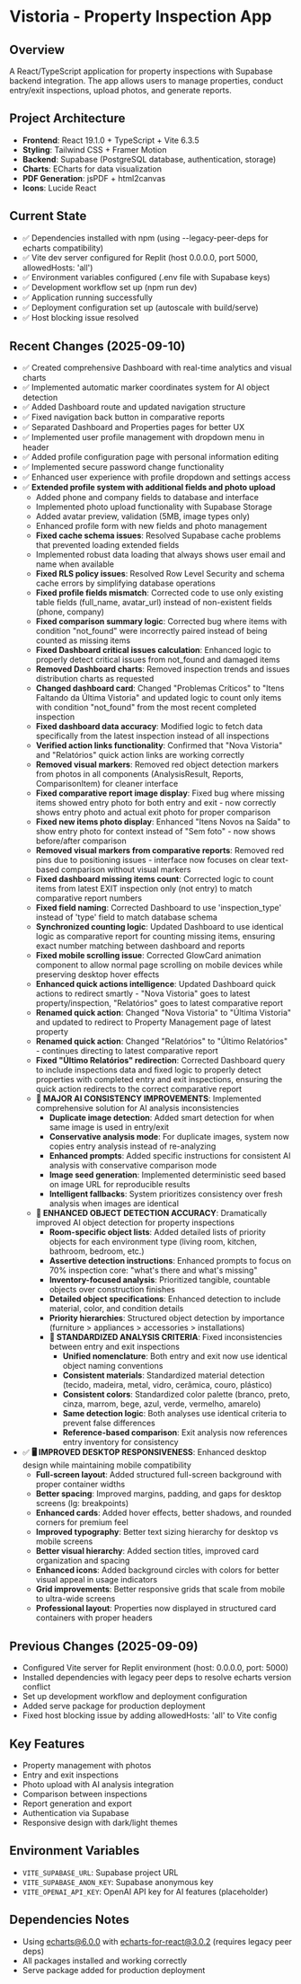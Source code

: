 # Vistoria - Property Inspection App

## Overview
A React/TypeScript application for property inspections with Supabase backend integration. The app allows users to manage properties, conduct entry/exit inspections, upload photos, and generate reports.

## Project Architecture
- **Frontend**: React 19.1.0 + TypeScript + Vite 6.3.5
- **Styling**: Tailwind CSS + Framer Motion
- **Backend**: Supabase (PostgreSQL database, authentication, storage)
- **Charts**: ECharts for data visualization
- **PDF Generation**: jsPDF + html2canvas
- **Icons**: Lucide React

## Current State
- ✅ Dependencies installed with npm (using --legacy-peer-deps for echarts compatibility)
- ✅ Vite dev server configured for Replit (host 0.0.0.0, port 5000, allowedHosts: 'all')
- ✅ Environment variables configured (.env file with Supabase keys)
- ✅ Development workflow set up (npm run dev)
- ✅ Application running successfully
- ✅ Deployment configuration set up (autoscale with build/serve)
- ✅ Host blocking issue resolved

## Recent Changes (2025-09-10)
- ✅ Created comprehensive Dashboard with real-time analytics and visual charts
- ✅ Implemented automatic marker coordinates system for AI object detection
- ✅ Added Dashboard route and updated navigation structure
- ✅ Fixed navigation back button in comparative reports
- ✅ Separated Dashboard and Properties pages for better UX
- ✅ Implemented user profile management with dropdown menu in header
- ✅ Added profile configuration page with personal information editing
- ✅ Implemented secure password change functionality
- ✅ Enhanced user experience with profile dropdown and settings access
- ✅ **Extended profile system with additional fields and photo upload**
  - Added phone and company fields to database and interface
  - Implemented photo upload functionality with Supabase Storage
  - Added avatar preview, validation (5MB, image types only)
  - Enhanced profile form with new fields and photo management
  - **Fixed cache schema issues**: Resolved Supabase cache problems that prevented loading extended fields
  - Implemented robust data loading that always shows user email and name when available
  - **Fixed RLS policy issues**: Resolved Row Level Security and schema cache errors by simplifying database operations
  - **Fixed profile fields mismatch**: Corrected code to use only existing table fields (full_name, avatar_url) instead of non-existent fields (phone, company)
  - **Fixed comparison summary logic**: Corrected bug where items with condition "not_found" were incorrectly paired instead of being counted as missing items
  - **Fixed Dashboard critical issues calculation**: Enhanced logic to properly detect critical issues from not_found and damaged items
  - **Removed Dashboard charts**: Removed inspection trends and issues distribution charts as requested
  - **Changed dashboard card**: Changed "Problemas Críticos" to "Itens Faltando da Última Vistoria" and updated logic to count only items with condition "not_found" from the most recent completed inspection
  - **Fixed dashboard data accuracy**: Modified logic to fetch data specifically from the latest inspection instead of all inspections
  - **Verified action links functionality**: Confirmed that "Nova Vistoria" and "Relatórios" quick action links are working correctly
  - **Removed visual markers**: Removed red object detection markers from photos in all components (AnalysisResult, Reports, ComparisonItem) for cleaner interface
  - **Fixed comparative report image display**: Fixed bug where missing items showed entry photo for both entry and exit - now correctly shows entry photo and actual exit photo for proper comparison
  - **Fixed new items photo display**: Enhanced "Itens Novos na Saída" to show entry photo for context instead of "Sem foto" - now shows before/after comparison
  - **Removed visual markers from comparative reports**: Removed red pins due to positioning issues - interface now focuses on clear text-based comparison without visual markers
  - **Fixed dashboard missing items count**: Corrected logic to count items from latest EXIT inspection only (not entry) to match comparative report numbers
  - **Fixed field naming**: Corrected Dashboard to use 'inspection_type' instead of 'type' field to match database schema
  - **Synchronized counting logic**: Updated Dashboard to use identical logic as comparative report for counting missing items, ensuring exact number matching between dashboard and reports
  - **Fixed mobile scrolling issue**: Corrected GlowCard animation component to allow normal page scrolling on mobile devices while preserving desktop hover effects
  - **Enhanced quick actions intelligence**: Updated Dashboard quick actions to redirect smartly - "Nova Vistoria" goes to latest property/inspection, "Relatórios" goes to latest comparative report
  - **Renamed quick action**: Changed "Nova Vistoria" to "Última Vistoria" and updated to redirect to Property Management page of latest property
  - **Renamed quick action**: Changed "Relatórios" to "Último Relatórios" - continues directing to latest comparative report
  - **Fixed "Último Relatórios" redirection**: Corrected Dashboard query to include inspections data and fixed logic to properly detect properties with completed entry and exit inspections, ensuring the quick action redirects to the correct comparative report
  - **🤖 MAJOR AI CONSISTENCY IMPROVEMENTS**: Implemented comprehensive solution for AI analysis inconsistencies
    - **Duplicate image detection**: Added smart detection for when same image is used in entry/exit
    - **Conservative analysis mode**: For duplicate images, system now copies entry analysis instead of re-analyzing
    - **Enhanced prompts**: Added specific instructions for consistent AI analysis with conservative comparison mode
    - **Image seed generation**: Implemented deterministic seed based on image URL for reproducible results
    - **Intelligent fallbacks**: System prioritizes consistency over fresh analysis when images are identical
  - **🎯 ENHANCED OBJECT DETECTION ACCURACY**: Dramatically improved AI object detection for property inspections
    - **Room-specific object lists**: Added detailed lists of priority objects for each environment type (living room, kitchen, bathroom, bedroom, etc.)
    - **Assertive detection instructions**: Enhanced prompts to focus on 70% inspection core: "what's there and what's missing"
    - **Inventory-focused analysis**: Prioritized tangible, countable objects over construction finishes
    - **Detailed object specifications**: Enhanced detection to include material, color, and condition details
    - **Priority hierarchies**: Structured object detection by importance (furniture > appliances > accessories > installations)
    - **🔄 STANDARDIZED ANALYSIS CRITERIA**: Fixed inconsistencies between entry and exit inspections
      - **Unified nomenclature**: Both entry and exit now use identical object naming conventions
      - **Consistent materials**: Standardized material detection (tecido, madeira, metal, vidro, cerâmica, couro, plástico)
      - **Consistent colors**: Standardized color palette (branco, preto, cinza, marrom, bege, azul, verde, vermelho, amarelo)
      - **Same detection logic**: Both analyses use identical criteria to prevent false differences
      - **Reference-based comparison**: Exit analysis now references entry inventory for consistency
- ✅ **🖥️ IMPROVED DESKTOP RESPONSIVENESS**: Enhanced desktop design while maintaining mobile compatibility
  - **Full-screen layout**: Added structured full-screen background with proper container widths
  - **Better spacing**: Improved margins, padding, and gaps for desktop screens (lg: breakpoints)
  - **Enhanced cards**: Added hover effects, better shadows, and rounded corners for premium feel
  - **Improved typography**: Better text sizing hierarchy for desktop vs mobile screens
  - **Better visual hierarchy**: Added section titles, improved card organization and spacing
  - **Enhanced icons**: Added background circles with colors for better visual appeal in usage indicators
  - **Grid improvements**: Better responsive grids that scale from mobile to ultra-wide screens
  - **Professional layout**: Properties now displayed in structured card containers with proper headers

## Previous Changes (2025-09-09)
- Configured Vite server for Replit environment (host: 0.0.0.0, port: 5000)
- Installed dependencies with legacy peer deps to resolve echarts version conflict
- Set up development workflow and deployment configuration
- Added serve package for production deployment
- Fixed host blocking issue by adding allowedHosts: 'all' to Vite config

## Key Features
- Property management with photos
- Entry and exit inspections
- Photo upload with AI analysis integration
- Comparison between inspections
- Report generation and export
- Authentication via Supabase
- Responsive design with dark/light themes

## Environment Variables
- `VITE_SUPABASE_URL`: Supabase project URL
- `VITE_SUPABASE_ANON_KEY`: Supabase anonymous key
- `VITE_OPENAI_API_KEY`: OpenAI API key for AI features (placeholder)

## Dependencies Notes
- Using echarts@6.0.0 with echarts-for-react@3.0.2 (requires legacy peer deps)
- All packages installed and working correctly
- Serve package added for production deployment
